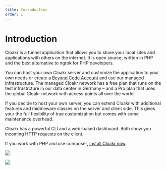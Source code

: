 ```yaml
---
title: Introduction
order: 1
---
```


# Introduction

Cloakr is a tunnel application that allows you to share your local sites and applications with others on the internet. It is open source, written in PHP and the best alternative to ngrok for PHP developers.

You can host your own Cloakr server and customize the application to your own needs or create a [Beyond Code Account](https://beyondco.de/login) and use our managed infrastructure. The managed Cloakr network has a free plan that runs on the test infrastrcture in our data center in Germany – and a Pro plan that uses the global Cloakr network with access points all over the world.

If you decide to host your own server, you can extend Cloakr with additional features and middleware classes on the server and client side. This gives your the full flexibility of true customization but comes with some maintenance overhead.

Cloakr has a powerful CLI and a web-based dashboard. Both show you incoming HTTP requests on the client.

If you work with PHP and use composer, [install Cloakr now](/docs/getting-started/installation).

![](/img/cloakr_terminal.png)

![](/img/cloakr_dashboard_details.png)

